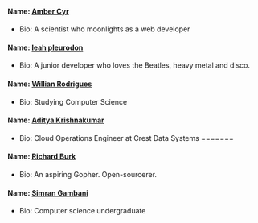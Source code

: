 #### Name: [Amber Cyr](https://github.com/SheW0lf)
- Bio: A scientist who moonlights as a web developer

#### Name: [leah pleurodon](https://github.com/leahpleurodon)
- Bio: A junior developer who loves the Beatles, heavy metal and disco.

#### Name: [Willian Rodrigues](https://github.com/willianrod)
- Bio: Studying Computer Science

#### Name: [Aditya Krishnakumar](https://github.com/beingadityak)
- Bio: Cloud Operations Engineer at Crest Data Systems
=======
#### Name: [Richard Burk](https://github.com/rbo13)
- Bio: An aspiring Gopher. Open-sourcerer.

#### Name: [Simran Gambani](https://github.com/gambani-simran)
- Bio: Computer science undergraduate


